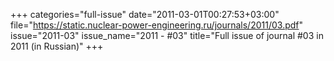 +++
categories="full-issue"
date="2011-03-01T00:27:53+03:00"
file="https://static.nuclear-power-engineering.ru/journals/2011/03.pdf"
issue="2011-03"
issue_name="2011 - #03"
title="Full issue of journal #03 in 2011 (in Russian)"
+++